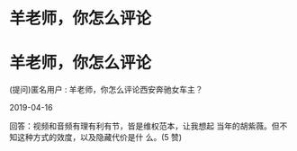 # 羊老师，你怎么评论

# 羊老师，你怎么评论

(提问)匿名用户 : 羊老师，你怎么评论西安奔驰女车主？

2019-04-16

回答：视频和音频有理有利有节，皆是维权范本，让我想起 当年的胡紫薇。但不知这种方式的效度，以及隐藏代价是什 么。(5 赞)